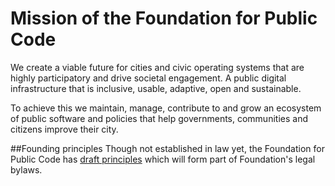 # Mission of the Foundation for Public Code

We create a viable future for cities and civic operating systems that are highly participatory and drive societal engagement. A public digital infrastructure that is inclusive, usable, adaptive, open and sustainable.

To achieve this we maintain, manage, contribute to and grow an ecosystem of public software and policies that help governments, communities and citizens improve their city.


##Founding principles
Though not established in law yet, the Foundation for Public Code has [draft principles](/principles.md) which will form part of Foundation's legal bylaws.
